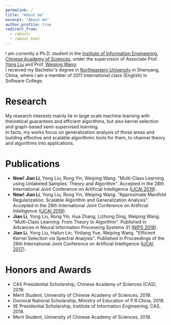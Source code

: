 ```yaml
---
permalink: /
title: "About me"
excerpt: "About me"
author_profile: true
redirect_from: 
  - /about/
  - /about.html
---
```


I am currently a Ph.D. student in the [Institute of Information Engineering](https://iie.ac.cn/), [Chinese Academy of Sciences](https://ucas.ac.cn/), under the supervision of Associate Prof. [Yong Liu](https://iie-liuyong.github.io/) and Prof. [ Weiping Wang](https://scholar.google.com/citations?user=dAJ23QEAAAAJ&hl=zh-CN). <br>
I received my Bachelor's degree in [Northeastern University](http://english.neu.edu.cn/) in Shenyang, China, where I am a member of 2011 International class (English) in Software College.

# Research
My research interests mainly lie in large scale machine learning with theoretical guarantees and efficient algorithms, but also kernel selection and graph-based semi-supervised learning. <br>
In facts, my works focus on generalization analysis of those areas and building effective and scalable algorithmic tools for them, to channel theory and algorithms into applications.

# Publications
* <b>New!</b> **Jian Li**, Yong Liu, Rong Yin, Weiping Wang. "Multi-Class Learning using Unlabeled Samples: Theory and Algorithm". Accepted in the 28th International Joint Conference on Artificial Intelligence ([IJCAI 2019](https://ijcai19.org/)).
* <b>New!</b> **Jian Li**, Yong Liu, Rong Yin, Weiping Wang. "Approximate Manifold Regularization: Scalable Algorithm and Generalization Analysis". Accepted in the 28th International Joint Conference on Artificial Intelligence ([IJCAI 2019](https://ijcai19.org/)).
* **Jian Li**, Yong Liu, Rong Yin, Hua Zhang, Lizhong Ding, Weiping Wang. "Multi-Class Learning: From Theory to Algorithm". Published in Advances in Neural Information Processing Systems 31 ([NIPS 2018](https://nips.cc/Conferences/2018)).
* **Jian Li**, Yong Liu, Hailun Lin, Yinliang Yue, Weiping Wang. "Efficient Kernel Selection via Spectral Analysis". Published in Proceedings of the 26th International Joint Conference on Artificial Intelligence ([IJCAI 2017](https://www.ijcai-17.org/)).

# Honors and Awards
* CAS Presidential Scholarship, Chinese Academy of Sciences (CAS), 2019.
* Merit Student, University of Chinese Academy of Sciences, 2019.
* Doctoral National Scholarship, Ministry of Education of P.R.China, 2018.
* IIE Presidential Scholarship, Institute of Information Engineering, CAS, 2018.
* Merit Student, University of Chinese Academy of Sciences, 2018.

<!---Activity and Service--->
<!---Experience--->